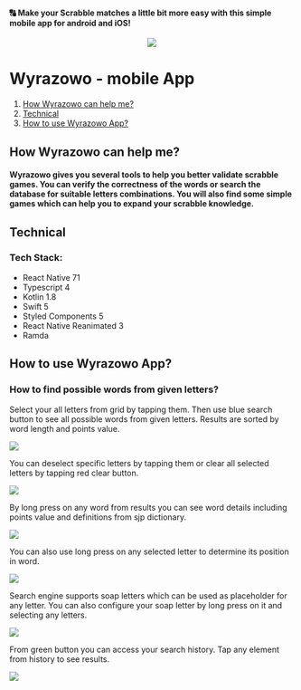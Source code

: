 #### 🔠 Make your Scrabble matches a little bit more easy with this simple mobile app for android and iOS! 

<p align="center">
  <img src="android/app/src/main/res/mipmap-xhdpi/ic_launcher.png" />
</p>

# Wyrazowo - mobile App
1. [How Wyrazowo can help me?](#how-wyrazowo-can-help-me?)
2. [Technical](#technical)
3. [How to use Wyrazowo App?](#how-to-use-wyrazowo-app?)

## How Wyrazowo can help me?
#### Wyrazowo gives you several tools to help you better validate scrabble games. You can verify the correctness of the words or search the database for suitable letters combinations. You will also find some simple games which can help you to expand your scrabble knowledge.

## Technical
### Tech Stack:
- React Native 71
- Typescript 4
- Kotlin 1.8
- Swift 5
- Styled Components 5
- React Native Reanimated 3
- Ramda

## How to use Wyrazowo App?
### How to find possible words from given letters?

Select your all letters from grid by tapping them.
Then use blue search button to see all possible words from given letters.
Results are sorted by word length and points value.

![](./src/assets/gif/basic_search.gif)

You can deselect specific letters by tapping them or clear all selected letters by tapping red clear button.

![](./src/assets/gif/deselect_letters.gif)

By long press on any word from results you can see word details including points value and definitions from sjp dictionary.

![](./src/assets/gif/possible_words_details.gif)

You can also use long press on any selected letter to determine its position in word.

![](./src/assets/gif/letters_position.gif)

Search engine supports soap letters which can be used as placeholder for any letter.
You can also configure your soap letter by long press on it and selecting any letters.

![](./src/assets/gif/soap_letters.gif)

From green button you can access your search history.
Tap any element from history to see results.

![](./src/assets/gif/search_history.gif)
